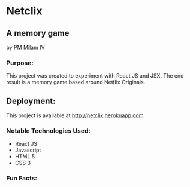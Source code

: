 # Netclix
## A memory game

by PM Milam IV

### Purpose:

This project was created to experiment with React JS and JSX. The end result is a memory game based around Netflix Originals.

## Deployment:

This project is available at http://netclix.herokuapp.com

### Notable Technologies Used: 

- React JS
- Javascript
- HTML 5
- CSS 3

### Fun Facts:

